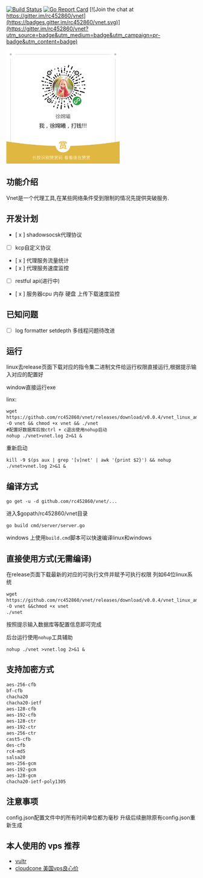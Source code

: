 [![Build Status](https://travis-ci.org/rc452860/vnet.svg?branch=master)](https://travis-ci.org/rc452860/vnet)
[![Go Report Card](https://goreportcard.com/badge/github.com/rc452860/vnet)](https://goreportcard.com/report/github.com/rc452860/vnet)
[![Join the chat at https://gitter.im/rc452860/vnet](https://badges.gitter.im/rc452860/vnet.svg)](https://gitter.im/rc452860/vnet?utm_source=badge&utm_medium=badge&utm_campaign=pr-badge&utm_content=badge)

<img src="./assert/donate.png" width="300" title="you have me!">

## 功能介绍
Vnet是一个代理工具,在某些网络条件受到限制的情况先提供突破服务.

## 开发计划
- [ x ] shadowsocsk代理协议
- [  ] kcp自定义协议
- [ x ] 代理服务流量统计
- [ x ] 代理服务速度监控
- [  ] restful api(进行中)
- [ x ] 服务器cpu 内存 硬盘 上传下载速度监控

## 已知问题
- [ ] log formatter setdepth 多线程问题待改进



## 运行
linux去release页面下载对应的指令集二进制文件给运行权限直接运行,根据提示输入对应的配置好

window直接运行exe

linx:
```
wget https://github.com/rc452860/vnet/releases/download/v0.0.4/vnet_linux_amd64 -O vnet && chmod +x vnet && ./vnet
#配置好数据库后按ctrl + c退出使用nohup启动
nohup ./vnet>vnet.log 2>&1 &
```

重新启动
```
kill -9 $(ps aux | grep '[v]net' | awk '{print $2}') && nohup ./vnet>vnet.log 2>&1 &
```



## 编译方式
```
go get -u -d github.com/rc452860/vnet/...
```

进入$gopath/rc452860/vnet目录

```
go build cmd/server/server.go
```

windows 上使用`build.cmd`脚本可以快速编译linux和windows

## 直接使用方式(无需编译)
在release页面下载最新的对应的可执行文件并赋予可执行权限
列如64位linux系统
```
wget https://github.com/rc452860/vnet/releases/download/v0.0.4/vnet_linux_amd64 -O vnet &&chmod +x vnet
./vnet
```
按照提示输入数据库等配置信息即可完成

后台运行使用`nohup`工具辅助
```
nohup ./vnet >vnet.log 2>&1 &
```

## 支持加密方式
```
aes-256-cfb
bf-cfb
chacha20
chacha20-ietf
aes-128-cfb
aes-192-cfb
aes-128-ctr
aes-192-ctr
aes-256-ctr
cast5-cfb
des-cfb
rc4-md5
salsa20
aes-256-gcm
aes-192-gcm
aes-128-gcm
chacha20-ietf-poly1305
```

## 注意事项
config.json配置文件中的所有时间单位都为毫秒
升级后续删除原有config.json重新生成


## 本人使用的 vps 推荐
- [vultr](https://www.vultr.com/?ref=6992791)
- [cloudcone 美国vps良心价](https://app.cloudcone.com/?ref=1956)